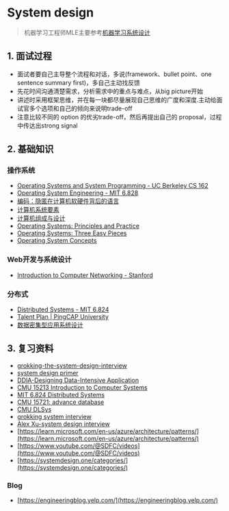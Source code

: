 # System design

> 机器学习工程师MLE主要参考[机器学习系统设计](./03_ml)


## 1. 面试过程

- 面试者要自己主导整个流程和对话，多说(framework、bullet point、one sentence summary first)，多自己主动找反馈
- 先花时间沟通清楚需求，分析需求中的重点与难点，从big picture开始
- 讲述时采用框架思维，并在每一块都尽量展现自己思维的广度和深度.主动给面试官多个选项和自己的倾向来说明trade-off
- 注意比较不同的 option 的优劣trade-off，然后再提出自己的 proposal，过程中传达出strong signal

## 2. 基础知识

### 操作系统
- [Operating Systems and System Programming - UC Berkeley CS 162](https://github.com/Berkeley-CS162)
- [Operating System Engineering - MIT 6.828](https://pdos.csail.mit.edu/6.828/)
- [编码：隐匿在计算机软硬件背后的语言](https://book.douban.com/subject/4822685/)
- [计算机系统要素](https://book.douban.com/subject/1998341/)
- [计算机组成与设计](https://book.douban.com/subject/26604008/)
- [Operating Systems: Principles and Practice](https://book.douban.com/subject/25984145/)
- [Operating Systems: Three Easy Pieces](https://book.douban.com/subject/19973015/)
- [Operating System Concepts](https://book.douban.com/subject/10076960/)


### Web开发与系统设计
- [Introduction to Computer Networking - Stanford](https://lagunita.stanford.edu/courses/Engineering/Networking-SP/SelfPaced/about)


### 分布式
- [Distributed Systems - MIT 6.824](https://pdos.csail.mit.edu/6.824/schedule.html)
- [Talent Plan | PingCAP University](https://university.pingcap.com/talent-plan/)
- [数据密集型应用系统设计](https://book.douban.com/subject/30329536/)



## 3. 复习资料
- [grokking-the-system-design-interview](https://www.educative.io/courses/grokking-the-system-design-interview)
- [system design primer](https://github.com/donnemartin/system-design-primer)
- [DDIA-Designing Data-Intensive Application](https://github.com/Vonng/ddia)
- [CMU 15213 Introduction to Computer Systems](https://www.cs.cmu.edu/~213/)
- [MIT 6.824 Distributed Systems](https://pdos.csail.mit.edu/6.824/)
- [CMU 15721: advance database](https://15721.courses.cs.cmu.edu/)
- [CMU DLSys](https://catalyst.cs.cmu.edu/15-884-mlsys-sp21/)
- [grokking system interview](https://www.educative.io/courses/grokking-modern-system-design-interview-for-engineers-managers)
- [Alex Xu-system design interview](https://www.amazon.in/System-Design-Interview-Insiders-Guide-ebook/dp/B08B3FWYBX)
- [https://learn.microsoft.com/en-us/azure/architecture/patterns/](https://learn.microsoft.com/en-us/azure/architecture/patterns/)
- [https://www.youtube.com/@SDFC/videos](https://www.youtube.com/@SDFC/videos)
- [https://systemdesign.one/categories/](https://systemdesign.one/categories/)


### Blog

- [https://engineeringblog.yelp.com/](https://engineeringblog.yelp.com/)
